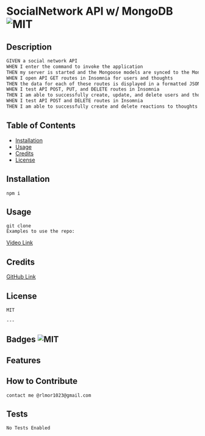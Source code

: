 # SocialNetwork API w/ MongoDB ![MIT](https://img.shields.io/badge/License-MIT%20-green)

## Description
```md
GIVEN a social network API
WHEN I enter the command to invoke the application
THEN my server is started and the Mongoose models are synced to the MongoDB database
WHEN I open API GET routes in Insomnia for users and thoughts
THEN the data for each of these routes is displayed in a formatted JSON
WHEN I test API POST, PUT, and DELETE routes in Insomnia
THEN I am able to successfully create, update, and delete users and thoughts in my database
WHEN I test API POST and DELETE routes in Insomnia
THEN I am able to successfully create and delete reactions to thoughts and add and remove friends to a user’s friend list
```
    
## Table of Contents
    
    
- [Installation](#installation)
- [Usage](#usage)
- [Credits](#credits)
- [License](#license)
    
## Installation
    npm i
## Usage
    git clone
    Examples to use the repo:
    
[Video Link]()
    
    
## Credits

[GitHub Link](https://github.com/confusedicarus)
    
    
## License
    MIT
    
    ---
    
    
## Badges ![MIT](https://img.shields.io/badge/License-MIT%20-green)
    
## Features
    
    
## How to Contribute
    contact me @rlmor1023@gmail.com
    
## Tests
    No Tests Enabled
    

    
